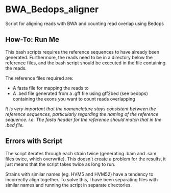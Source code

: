 BWA_Bedops_aligner
==================

Script for aligning reads with BWA and counting read overlap using Bedops

How-To: Run Me
---------------

This bash scripts requires the reference sequences to have already been generated. Furthermore, the reads need to be in a directory below the reference files, and the bash script should be executed in the file containing the reads.

The reference files required are:
  * A fasta file for mapping the reads to
  * A .bed file generated from a .gff file using gff2bed (see bedops) containing the exons you want to count reads overlapping
  
*It is very important that the nomenclature stays consistent between the reference sequences, particularly regarding the naming of the reference sequence. i.e. The fasta header for the reference should match that in the .bed file.*


Errors with Script
--------------------

The script iterates through each strain twice (generating .bam and .sam files twice, which overwrite). This doesn't create a problem for the results, it just means that the script takes twice as long to run.

Strains with similar names (eg. HVM5 and HVM52) have a tendency to incorrectly align together. To solve this, I have been separating files with similar names and running the script in separate directories. 
